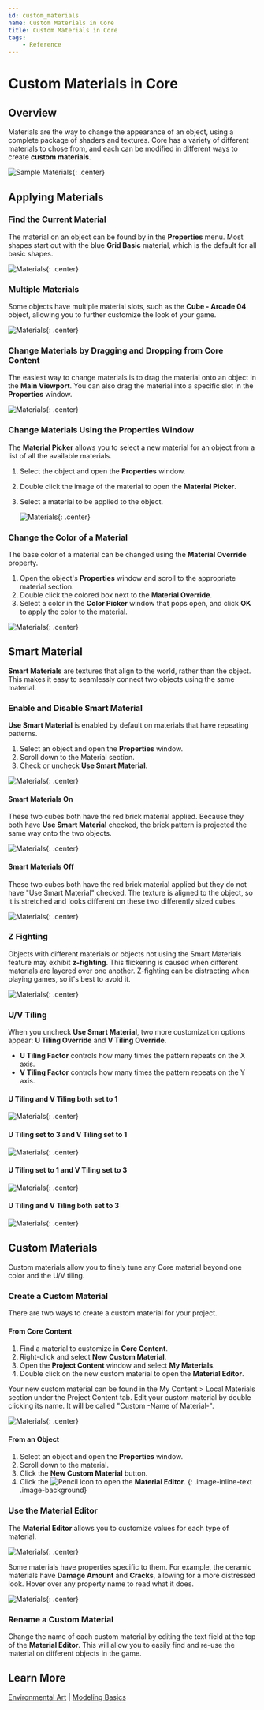 ```yaml
---
id: custom_materials
name: Custom Materials in Core
title: Custom Materials in Core
tags:
    - Reference
---
```


# Custom Materials in Core

## Overview

Materials are the way to change the appearance of an object, using a complete package of shaders and textures. Core has a variety of different materials to chose from, and each can be modified in different ways to create **custom materials**.

![Sample Materials](../../img/Materials/SampleMaterials.png){: .center}

## Applying Materials

### Find the Current Material

The material on an object can be found by in the **Properties** menu. Most shapes start out with the blue **Grid Basic** material, which is the default for all basic shapes.

![Materials](../../img/Materials/image5.png "Materials Screenshot"){: .center}

### Multiple Materials

Some objects have multiple material slots, such as the **Cube - Arcade 04** object, allowing you to further customize the look of your game.

![Materials](../../img/Materials/image13.png "Materials Screenshot"){: .center}

### Change Materials by Dragging and Dropping from Core Content

The easiest way to change materials is to drag the material onto an object in the **Main Viewport**. You can also drag the material into a specific slot in the **Properties** window.

   ![Materials](../../img/Materials/image18.png "Materials Screenshot"){: .center}

### Change Materials Using the Properties Window

The **Material Picker** allows you to select a new material for an object from a list of all the available materials.

1. Select the object and open the **Properties** window.
2. Double click the image of the material to open the **Material Picker**.
3. Select a material to be applied to the object.

   ![Materials](../../img/Materials/MaterialPicker.png "Materials Screenshot"){: .center}

### Change the Color of a Material

The base color of a material can be changed using the **Material Override** property.

1. Open the object's **Properties** window and scroll to the appropriate material section.
2. Double click the colored box next to the **Material Override**.
3. Select a color in the **Color Picker** window that pops open, and click **OK** to apply the color to the material.

![Materials](../../img/Materials/ColorPicker.png "Materials Screenshot"){: .center}

## Smart Material

**Smart Materials** are textures that align to the world, rather than the object. This makes it easy to seamlessly connect two objects using the same material.

### Enable and Disable Smart Material

**Use Smart Material** is enabled by default on materials that have repeating patterns.

1. Select an object and open the **Properties** window.
2. Scroll down to the Material section.
3. Check or uncheck **Use Smart Material**.

![Materials](../../img/Materials/image16.png "Materials Screenshot"){: .center}

#### Smart Materials On

These two cubes both have the red brick material applied. Because they both have **Use Smart Material** checked, the brick pattern is projected the same way onto the two objects.

![Materials](../../img/Materials/image10.png "Materials Screenshot"){: .center}

#### Smart Materials Off

These two cubes both have the red brick material applied but they do not have "Use Smart Material" checked. The texture is aligned to the object, so it is stretched and looks different on these two differently sized cubes.

![Materials](../../img/Materials/image11.png "Materials Screenshot"){: .center}

### Z Fighting

Objects with different materials or objects not using the Smart Materials feature may exhibit **z-fighting**. This flickering is caused when different materials are layered over one another. Z-fighting can be distracting when playing games, so it's best to avoid it.

![Materials](../../img/Materials/image14.gif "Materials Screenshot"){: .center}

### U/V Tiling

When you uncheck **Use Smart Material**, two more customization options appear: **U Tiling Override** and **V Tiling Override**.

- **U Tiling Factor** controls how many times the pattern repeats on the X axis.
- **V Tiling Factor** controls how many times the pattern repeats on the Y axis.

#### U Tiling and V Tiling both set to 1

![Materials](../../img/Materials/image7.png "Materials Screenshot"){: .center}

#### U Tiling set to 3 and V Tiling set to 1

![Materials](../../img/Materials/image8.png "Materials Screenshot"){: .center}

#### U Tiling set to 1 and V Tiling set to 3

![Materials](../../img/Materials/image3.png "Materials Screenshot"){: .center}

#### U Tiling and V Tiling both set to 3

![Materials](../../img/Materials/image12.png "Materials Screenshot"){: .center}

## Custom Materials

Custom materials allow you to finely tune any Core material beyond one color and the U/V tiling.

### Create a Custom Material

There are two ways to create a custom material for your project.

#### From Core Content

1. Find a material to customize in **Core Content**.
2. Right-click and select **New Custom Material**.
3. Open the **Project Content** window and select **My Materials**.
4. Double click on the new custom material to open the **Material Editor**.

Your new custom material can be found in the My Content > Local Materials section under the Project Content tab. Edit your custom material by double clicking its name. It will be called "Custom -Name of Material-".

![Materials](../../img/Materials/image17.png "Materials Screenshot"){: .center}

#### From an Object

1. Select an object and open the **Properties** window.
2. Scroll down to the material.
3. Click the **New Custom Material** button.
4. Click the ![Pencil](../../img/EditorManual/icons/Icon_Edit.png) icon to open the **Material Editor**.
{: .image-inline-text .image-background}

### Use the Material Editor

The **Material Editor** allows you to customize values for each type of material.

![Materials](../../img/Materials/MaterialEditor.png){: .center}

Some materials have properties specific to them. For example, the ceramic materials have **Damage Amount** and **Cracks**, allowing for a more distressed look. Hover over any property name to read what it does.

![Materials](../../img/Materials/image6.png "Materials Screenshot"){: .center}

### Rename a Custom Material

Change the name of each custom material by editing the text field at the top of the **Material Editor**. This will allow you to easily find and re-use the material on different objects in the game.

## Learn More

[Environmental Art](environmental_art.md) | [Modeling Basics](modeling_basics.md)

